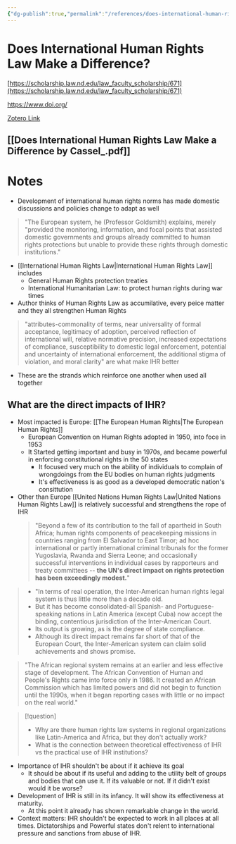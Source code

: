 ```yaml
---
{"dg-publish":true,"permalink":"/references/does-international-human-rights-law-make-a-difference-by-douglass-cassel-2000/","title":"Does International Human Rights Law Make a Difference?","tags":["Human-Rights","Article"]}
---
```


# Does International Human Rights Law Make a Difference?

[https://scholarship.law.nd.edu/law_faculty_scholarship/671](https://scholarship.law.nd.edu/law_faculty_scholarship/671)

https://www.doi.org/

[Zotero Link](zotero://select/items/@Cassel(2001)DoesInternationalHuman)

[[Does International Human Rights Law Make a Difference by Cassel_.pdf]]
---


# Notes
- Development of international human rights norms has made domestic discussions and policies change to adapt as well
> "The European system, he (Professor Goldsmith) explains, merely "provided the monitoring, information, and focal points that assisted domestic governments and groups already committed to human rights protections but unable to provide these rights through domestic institutions."
- [[International Human Rights Law\|International Human Rights Law]] includes
	- General Human Rights protection treaties
	- International Humanitarian Law: to protect human rights during war times
- Author thinks of Human Rights Law as accumilative, every peice matter and they all strengthen Human Rights

>"attributes-commonality of terms, near universality of formal acceptance, legitimacy of adoption, perceived reflection of international will, relative normative precision, increased expectations of compliance, susceptibility to domestic legal enforcement, potential and uncertainty of international enforcement, the additional stigma of violation, and moral clarity" are what make IHR better
- These are the strands which reinforce one another when used all together
## What are the direct impacts of IHR?
- Most impacted is Europe: [[The European Human Rights\|The European Human Rights]]
	- European Convention on Human Rights adopted in 1950, into foce in 1953
	- It Started getting important and busy in 1970s, and became powerful in enforcing constitutional rights in the 50 states
		- It focused very much on the ability of individuals to complain of wrongdoings from the EU bodies on human rights judgments
		- It's effectiveness is as good as a developed democratic nation's consittution
- Other than Europe [[United Nations Human Rights Law\|United Nations Human Rights Law]] is relatively successful and strengthens the rope of IHR
	>"Beyond a few of its contribution to the fall of apartheid in South Africa; human rights components of peacekeeping missions in countries ranging from El Salvador to East Timor; ad hoc international or partly international criminal tribunals for the former Yugoslavia, Rwanda and Sierra Leone; and occasionally successful interventions in individual cases by rapporteurs and treaty committees -- **the UN's direct impact on rights protection has been exceedingly modest.**"

>- "In terms of real operation, the Inter-American human rights legal system is thus little more than a decade old. 
>- But it has become consolidated-all Spanish- and Portuguese-speaking nations in Latin America (except Cuba) now accept the binding, contentious jurisdiction of the Inter-American Court. 
>- Its output is growing, as is the degree of state compliance. 
>- Although its direct impact remains far short of that of the European Court, the Inter-American system can claim solid achievements and shows promise.

>"The African regional system remains at an earlier and less effective stage of development. The African Convention of Human and People's Rights came into force only in 1986. It created an African Commission which has limited powers and did not begin to function until the 1990s, when it began reporting cases with little or no impact on the real world."

>[!question]
>- Why are there human rights law systems in regional organizations like Latin-America and Africa, but they don't actually work? 
>- What is the connection between theoretical effectiveness of IHR vs the practical use of IHR institutions?

- Importance of IHR shouldn't be about if it achieve its goal
	- It should be about if its useful and adding to the utility belt of groups and bodies that can use it. If its valuable or not. If it didn't exist would it be worse?
- Development of IHR is still in its infancy. It will show its effectiveness at maturity.
	- At this point it already has shown remarkable change in the world.
- Context matters: IHR shouldn't be expected to work in all places at all times. Dictatorships and Powerful states don't relent to international pressure and sanctions from abuse of IHR.